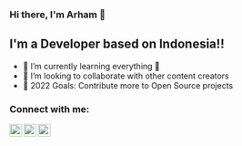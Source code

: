 ### Hi there, I'm Arham 👋

## I'm a Developer based on Indonesia!!

- 🌱 I’m currently learning everything 🤣
- 👯 I’m looking to collaborate with other content creators
- 🥅 2022 Goals: Contribute more to Open Source projects

### Connect with me:

[<img align="left" alt="Arham Abiyan | Twitter" width="22px" src="https://cdn.jsdelivr.net/npm/simple-icons@v3/icons/twitter.svg" />][twitter]
[<img align="left" alt="Arham Abiyan | LinkedIn" width="22px" src="https://cdn.jsdelivr.net/npm/simple-icons@v3/icons/linkedin.svg" />][linkedin]
[<img align="left" alt="Arham Abiyan | Instagram" width="22px" src="https://cdn.jsdelivr.net/npm/simple-icons@v3/icons/instagram.svg" />][instagram]



[twitter]: https://twitter.com/arham_abiyan
[instagram]: https://www.instagram.com/arham_abiyan
[linkedin]: https://www.linkedin.com/in/arham-abiyan
[github]: https://github.com/arham09
